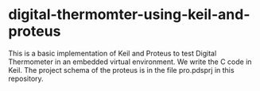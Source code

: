 # digital-thermomter-using-keil-and-proteus
This is a basic implementation of Keil and Proteus to test Digital Thermometer in an embedded virtual environment. We write the C code in Keil. The project schema of the 
proteus is in the file pro.pdsprj in this repository. 
